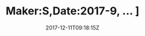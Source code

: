 ---
title: 'Maker:S,Date:2017-9, ... ]'
draft: false
path: 05-the-caribbiean/MVIMG_20171211_091814.jpg
description: ''
date: 2017-12-11T09:18:15Z
location: [12.634722222222221, -61.36054166666667]
size: 4032x3024
catergory: the-caribbiean
--- 